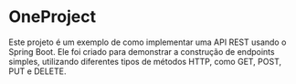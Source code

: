 # OneProject
Este projeto é um exemplo de como implementar uma API REST usando o Spring Boot. Ele foi criado para demonstrar a construção de endpoints simples, utilizando diferentes tipos de métodos HTTP, como GET, POST, PUT e DELETE.

